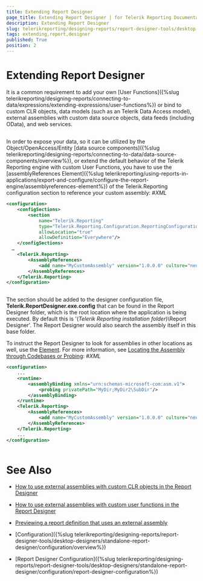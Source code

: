 ```yaml
---
title: Extending Report Designer
page_title: Extending Report Designer | for Telerik Reporting Documentation
description: Extending Report Designer
slug: telerikreporting/designing-reports/report-designer-tools/desktop-designers/standalone-report-designer/configuration/extending-report-designer
tags: extending,report,designer
published: True
position: 2
---
```


# Extending Report Designer



It is a common requirement to add your own [User Functions]({%slug telerikreporting/designing-reports/connecting-to-data/expressions/extending-expressions/user-functions%}) or bind to custom CLR objects, data models
        (such as an Telerik Data Access model), external assemblies with custom data source objects, data feeds (including OData), and web services.
      

## 

In order to expose your data, so it can be utilized by the Object/OpenAccess/Entity [data source components]({%slug telerikreporting/designing-reports/connecting-to-data/data-source-components/overview%}), or
          extend the default behavior of the Telerik Reporting engine with custom User Functions, you have to use the [assemblyReferences Element]({%slug telerikreporting/using-reports-in-applications/export-and-configure/configure-the-report-engine/assemblyreferences-element%}) of the
          Telerik.Reporting configuration section to reference your custom assembly:
        #_XML_

	
````xml
<configuration>
	<configSections>
		<section
			name="Telerik.Reporting"
			type="Telerik.Reporting.Configuration.ReportingConfigurationSection, Telerik.Reporting"
			allowLocation="true"
			allowDefinition="Everywhere"/>
	</configSections>
  …
	<Telerik.Reporting>
		<AssemblyReferences>
			<add name="MyCustomAssembly" version="1.0.0.0" culture="neutral" publicKeyToken ="null" />
		</AssemblyReferences>
	</Telerik.Reporting>
</configuration>
      
````



The section should be added to the designer configuration file, __Telerik.ReportDesigner.exe.config__ that can be found in
          the Report Designer folder, which is the root location where the application is being executed. 
          By default this is '(*Telerik Reporting installation folder*)\Report Designer'.
          The Report Designer would also search the assembly itself in this base folder.
        

To instruct the Report Designer to look for assemblies in other locations as well, use the
          [<probing> Element](http://msdn.microsoft.com/en-US/library/823z9h8w%28v=vs.80%29). For more information, see
          [Locating the Assembly through Codebases or Probing](http://msdn.microsoft.com/en-US/library/15hyw9x3%28v=vs.100%29):
        #_XML_

	
````xml
<configuration>
	...
	<runtime>
		<assemblyBinding xmlns="urn:schemas-microsoft-com:asm.v1">
			<probing privatePath="MyDir;MyDir2\SubDir"/>
		</assemblyBinding>
	</runtime>
	<Telerik.Reporting>
		<AssemblyReferences>
			<add name="MyCustomAssembly" version="1.0.0.0" culture="neutral" publicKeyToken ="null" />
		</AssemblyReferences>
	</Telerik.Reporting>
	...
</configuration>
 
````



# See Also

 * [How to use external assemblies with custom CLR objects in the Report Designer](http://www.telerik.com/support/kb/reporting/customization-tip/how-to-use-external-assemblies-with-custom-clr-objects-in-the-report-designer.aspx)

 * [How to use external assemblies with custom user functions in the Report Designer](http://www.telerik.com/support/kb/reporting/customization-tip/how-to-use-external-assemblies-with-custom-user-functions-in-the-report-designer.aspx)

 * [Previewing a report definition that uses an external assembly](http://www.telerik.com/support/kb/reporting/report-viewers/deploying-trdx-that-uses-external-assembly.aspx)

 * [Configuration]({%slug telerikreporting/designing-reports/report-designer-tools/desktop-designers/standalone-report-designer/configuration/overview%})

 * [Report Designer Configuration]({%slug telerikreporting/designing-reports/report-designer-tools/desktop-designers/standalone-report-designer/configuration/report-designer-configuration%})
